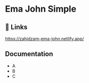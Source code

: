 
# Ema John Simple



## 🔗 Links
https://zahidzam-ema-john.netlify.app/
  
## Documentation

* A
* B
* C


  